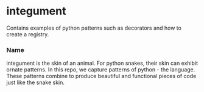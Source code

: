# integument
Contains examples of python patterns such as decorators and how to create a registry.

### Name
integument is the skin of an animal. For python snakes, their skin can exhibit ornate patterns. In this repo, we capture patterns of python - the language. These patterns combine to produce beautiful and functional pieces of code just like the snake skin.
